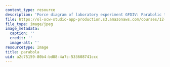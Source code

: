 ```yaml
---
content_type: resource
description: 'Force diagram of laboratory experiment GFDIV: Parabolic table.'
file: https://ol-ocw-studio-app-production.s3.amazonaws.com/courses/12-003-atmosphere-ocean-and-climate-dynamics-fall-2008/a2c7515980b4bd884a7c533608741ccc_parabola.jpg
file_type: image/jpeg
image_metadata:
  caption: ''
  credit: ''
  image-alt: ''
resourcetype: Image
title: parabola
uid: a2c75159-80b4-bd88-4a7c-533608741ccc
---
```


